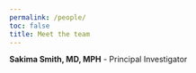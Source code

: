 ```yaml
---
permalink: /people/
toc: false
title: Meet the team
---
```



<!-- {% include figure popup=true image_path="/assets/images/lab_pic_small.png" alt="Photo of the Smith Lab" caption="The Smith Lab" %} -->

**Sakima Smith, MD, MPH** - Principal Investigator

